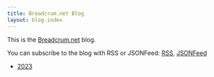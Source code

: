 ```yaml
---
title: Breadcrum.net Blog
layout: blog-index
---
```

This is the [Breadcrum.net](/) blog.

You can subscribe to the blog with RSS or JSONFeed: [RSS](/feed.xml), [JSONFeed](/feed.json)

- [2023](./2023/)
